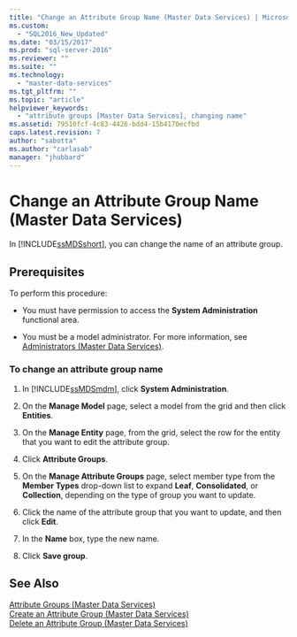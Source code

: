 ```yaml
---
title: "Change an Attribute Group Name (Master Data Services) | Microsoft Docs"
ms.custom: 
  - "SQL2016_New_Updated"
ms.date: "03/15/2017"
ms.prod: "sql-server-2016"
ms.reviewer: ""
ms.suite: ""
ms.technology: 
  - "master-data-services"
ms.tgt_pltfrm: ""
ms.topic: "article"
helpviewer_keywords: 
  - "attribute groups [Master Data Services], changing name"
ms.assetid: 79510fcf-4c83-4426-bdd4-15b4170ecfbd
caps.latest.revision: 7
author: "sabotta"
ms.author: "carlasab"
manager: "jhubbard"
---
```

# Change an Attribute Group Name (Master Data Services)
  In [!INCLUDE[ssMDSshort](../includes/ssmdsshort-md.md)], you can change the name of an attribute group.  
  
## Prerequisites  
 To perform this procedure:  
  
-   You must have permission to access the **System Administration** functional area.  
  
-   You must be a model administrator. For more information, see [Administrators &#40;Master Data Services&#41;](../master-data-services/administrators-master-data-services.md).  
  
### To change an attribute group name  
  
1.  In [!INCLUDE[ssMDSmdm](../includes/ssmdsmdm-md.md)], click **System Administration**.  
  
2.  On the **Manage Model** page, select a model from the grid and then click **Entities**.  
  
3.  On the **Manage Entity** page, from the grid, select the row for the entity that you want to edit the attribute group.  
  
4.  Click **Attribute Groups**.  
  
5.  On the **Manage Attribute Groups** page, select member type from the **Member Types** drop-down list to expand **Leaf**, **Consolidated**, or **Collection**, depending on the type of group you want to update.  
  
6.  Click the name of the attribute group that you want to update, and then click **Edit**.  
  
7.  In the **Name** box, type the new name.  
  
8.  Click **Save group**.  
  
## See Also  
 [Attribute Groups &#40;Master Data Services&#41;](../master-data-services/attribute-groups-master-data-services.md)   
 [Create an Attribute Group &#40;Master Data Services&#41;](../master-data-services/create-an-attribute-group-master-data-services.md)   
 [Delete an Attribute Group &#40;Master Data Services&#41;](../master-data-services/delete-an-attribute-group-master-data-services.md)  
  
  
